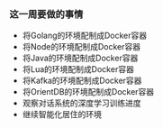 ### 这一周要做的事情

* 将Golang的环境配制成Docker容器
* 将Node的环境配制成Docker容器
* 将Java的环境配制成Docker容器
* 将Lua的环境配制成Docker容器
* 将Kafka的环境配制成Docker容器
* 将OrientDB的环境配制成Docker容器
* 观察对话系统的深度学习训练进度
* 继续智能化居住的环境

